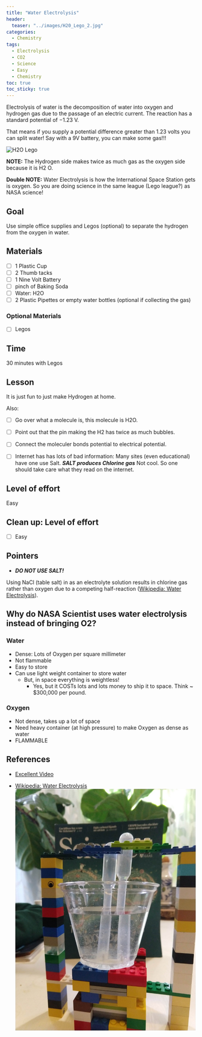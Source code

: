 ```yaml
---
title: "Water Electrolysis"
header:
  teaser: "../images/H20_Lego_2.jpg"
categories:
  - Chemistry
tags:
  - Electrolysis
  - CO2
  - Science
  - Easy
  - Chemistry
toc: true
toc_sticky: true
---
```







Electrolysis of water is the decomposition of water into oxygen and hydrogen gas due to the passage of an electric current. The reaction has a standard potential of −1.23 V.

 That means if you supply a potential difference greater than 1.23 volts you can split water!  Say with a 9V battery, you can make some gas!!!

![H2O Lego](../images/H2O_Lego_2.jpg )

 **NOTE:**  The Hydrogen side makes twice as much gas as the oxygen side because it is H2  O.  

 **Double NOTE:** Water Electrolysis is how the International Space Station gets is oxygen.  So you are doing science in the same league (Lego league?) as NASA science!

## Goal
Use simple office supplies and Legos (optional) to separate the hydrogen from the oxygen in water.

## Materials
- [ ] 1 Plastic Cup
- [ ] 2 Thumb tacks
- [ ] 1 Nine Volt Battery
- [ ] pinch of Baking Soda
- [ ] Water: H2O
- [ ] 2 Plastic Pipettes or empty water bottles (optional if collecting the gas)

### Optional Materials
- [ ] Legos

## Time
30 minutes with Legos

## Lesson
It is just fun to just make Hydrogen at home.

Also:
- [ ] Go over what a molecule is, this molecule is H2O.
- [ ] Point out that the pin making the H2 has twice as much bubbles.
- [ ] Connect the moleculer bonds potential to electrical potential.  
- [ ] Internet has has lots of bad information: Many sites (even educational) have one use Salt.  ***SALT produces Chlorine gas*** Not cool.  So one should take care what they read on the internet.


## Level of effort
Easy

## Clean up: Level of effort
- [ ] Easy

## Pointers

* ***DO NOT USE SALT!***

Using NaCl (table salt) in as an electrolyte solution results in chlorine gas rather than oxygen due to a competing half-reaction ([Wikipedia: Water Electrolysis](https://en.wikipedia.org/wiki/Electrolysis_of_water)).


## Why do NASA Scientist uses water electrolysis instead of bringing O2?

### Water
* Dense: Lots of Oxygen per square millimeter
* Not flammable
* Easy to store
* Can use light weight container to store water
    * But, in space everything is weightless!
        * Yes, but it COSTs lots and lots money to ship it to space.  Think ~ $300,000 per pound.

### Oxygen
* Not dense, takes up a lot of space
* Need heavy container (at high pressure) to make Oxygen as dense as water
* FLAMMABLE

## References
* [Excellent Video](https://www.youtube.com/watch?v=HQ9Fhd7P_HA)

* [Wikipedia: Water Electrolysis](https://en.wikipedia.org/wiki/Electrolysis_of_water)
![H2O Lego](./images/H2O_Lego.jpg )
